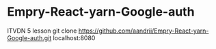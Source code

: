 # Empry-React-yarn-Google-auth
ITVDN 5 lesson
    git clone https://github.com/aandrii/Empry-React-yarn-Google-auth.git
    localhost:8080
